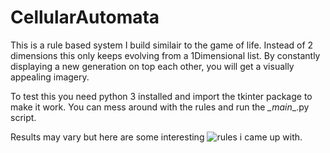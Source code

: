 # CellularAutomata
This is a rule based system I build similair to the game of life.
Instead of 2 dimensions this only keeps evolving from a 1Dimensional list.
By constantly displaying a new generation on top each other, you will get a visually appealing imagery.

To test this you need python 3 installed and import the tkinter package to make it work.
You can mess around with the rules and run the _\_main_\_.py script.

Results may vary but here are some interesting ![rules](http://www.daanruting.com/content/Gifs/CellularAutomata.gif) i came up with.
